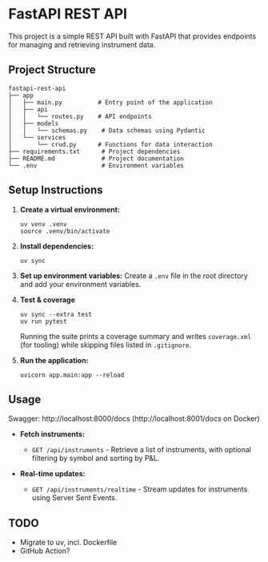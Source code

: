 # FastAPI REST API

This project is a simple REST API built with FastAPI that provides endpoints for managing and retrieving instrument data.

## Project Structure

```
fastapi-rest-api
├── app
│   ├── main.py          # Entry point of the application
│   ├── api
│   │   └── routes.py    # API endpoints
│   ├── models
│   │   └── schemas.py    # Data schemas using Pydantic
│   └── services
│       └── crud.py      # Functions for data interaction
├── requirements.txt      # Project dependencies
├── README.md             # Project documentation
└── .env                  # Environment variables
```

## Setup Instructions

1. **Create a virtual environment:**
   ```
   uv venv .venv
   source .venv/bin/activate
   ```

2. **Install dependencies:**
   ```
   uv sync
   ```

3. **Set up environment variables:**
   Create a `.env` file in the root directory and add your environment variables.

4. **Test & coverage**
   ```
   uv sync --extra test
   uv run pytest
   ```
   Running the suite prints a coverage summary and writes `coverage.xml` (for tooling) while skipping files listed in `.gitignore`.
4. **Run the application:**
   ```
   uvicorn app.main:app --reload
   ```

## Usage
Swagger: http://localhost:8000/docs (http://localhost:8001/docs on Docker)
- **Fetch instruments:**
  - `GET /api/instruments` - Retrieve a list of instruments, with optional filtering by symbol and sorting by P&L.
  
- **Real-time updates:**
  - `GET /api/instruments/realtime` - Stream updates for instruments using Server Sent Events.

## TODO
* Migrate to uv, incl. Dockerfile
* GitHub Action? 
